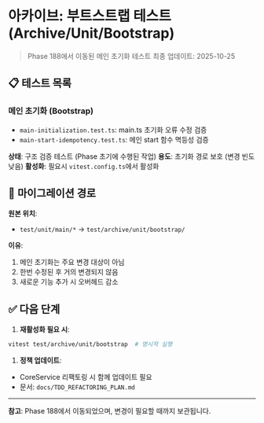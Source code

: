 # 아카이브: 부트스트랩 테스트 (Archive/Unit/Bootstrap)

> Phase 188에서 이동된 메인 초기화 테스트
> 최종 업데이트: 2025-10-25

## 📋 테스트 목록

### 메인 초기화 (Bootstrap)

- `main-initialization.test.ts`: main.ts 초기화 오류 수정 검증
- `main-start-idempotency.test.ts`: 메인 start 함수 멱등성 검증

**상태**: 구조 검증 테스트 (Phase 초기에 수행된 작업)
**용도**: 초기화 경로 보호 (변경 빈도 낮음)
**활성화**: 필요시 `vitest.config.ts`에서 활성화

## 🔄 마이그레이션 경로

**원본 위치**:

- `test/unit/main/*` → `test/archive/unit/bootstrap/`

**이유**:

1. 메인 초기화는 주요 변경 대상이 아님
2. 한번 수정된 후 거의 변경되지 않음
3. 새로운 기능 추가 시 오버헤드 감소

## ✅ 다음 단계

1. **재활성화 필요 시**:

```bash
vitest test/archive/unit/bootstrap  # 명시적 실행
```

1. **정책 업데이트**:

- CoreService 리팩토링 시 함께 업데이트 필요
- 문서: `docs/TDD_REFACTORING_PLAN.md`

---

**참고**: Phase 188에서 이동되었으며, 변경이 필요할 때까지 보관됩니다.
